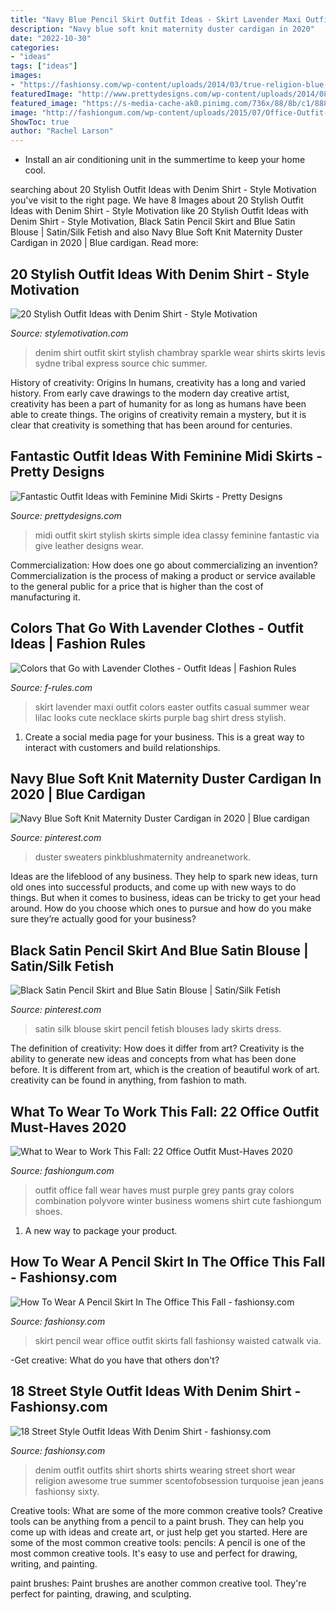 ```yaml
---
title: "Navy Blue Pencil Skirt Outfit Ideas - Skirt Lavender Maxi Outfit Colors Easter Outfits Casual Summer Wear Lilac Looks Cute Necklace Skirts Purple Bag Shirt Dress Stylish"
description: "Navy blue soft knit maternity duster cardigan in 2020"
date: "2022-10-30"
categories:
- "ideas"
tags: ["ideas"]
images:
- "https://fashionsy.com/wp-content/uploads/2014/03/true-religion-blue-miss-sixty-turquoiselook-main-single-630x923.jpg"
featuredImage: "http://www.prettydesigns.com/wp-content/uploads/2014/08/Simple-Stylish-Outfit-Idea-with-Black-Midi-Skirt.jpg"
featured_image: "https://s-media-cache-ak0.pinimg.com/736x/88/8b/c1/888bc1126a3b5fa4f963b7ba977648cf.jpg"
image: "http://fashiongum.com/wp-content/uploads/2015/07/Office-Outfit-Must-Haves-What-to-Wear-to-Work-This-Fall-5.jpg"
ShowToc: true
author: "Rachel Larson"
---
```



- Install an air conditioning unit in the summertime to keep your home cool.

	

		
searching about 20 Stylish Outfit Ideas with Denim Shirt - Style Motivation you've visit to the right page. We have 8 Images about 20 Stylish Outfit Ideas with Denim Shirt - Style Motivation like 20 Stylish Outfit Ideas with Denim Shirt - Style Motivation, Black Satin Pencil Skirt and Blue Satin Blouse | Satin/Silk Fetish and also Navy Blue Soft Knit Maternity Duster Cardigan in 2020 | Blue cardigan. Read more:
		
    
## 20 Stylish Outfit Ideas With Denim Shirt - Style Motivation

<img loading=lazy src="http://www.stylemotivation.com/wp-content/uploads/2014/02/20-Stylish-Outfit-Ideas-with-Denim-Shirt-17-620x828.jpg" onerror="this.onerror=null;this.src='https://tse2.mm.bing.net/th?id=OIP.rS5fUBqsOxYBq3mQTgDRggHaJ5&amp;pid=15.1';" alt="20 Stylish Outfit Ideas with Denim Shirt - Style Motivation">

_Source: stylemotivation.com_

>denim shirt outfit skirt stylish chambray sparkle wear shirts skirts levis sydne tribal express source chic summer. 

	

History of creativity: Origins
In humans, creativity has a long and varied history. From early cave drawings to the modern day creative artist, creativity has been a part of humanity for as long as humans have been able to create things. The origins of creativity remain a mystery, but it is clear that creativity is something that has been around for centuries.

    
## Fantastic Outfit Ideas With Feminine Midi Skirts - Pretty Designs

<img loading=lazy src="http://www.prettydesigns.com/wp-content/uploads/2014/08/Simple-Stylish-Outfit-Idea-with-Black-Midi-Skirt.jpg" onerror="this.onerror=null;this.src='https://tse1.mm.bing.net/th?id=OIP.gTje2mSOHVD9QFpLz4hSeAAAAA&amp;pid=15.1';" alt="Fantastic Outfit Ideas with Feminine Midi Skirts - Pretty Designs">

_Source: prettydesigns.com_

>midi outfit skirt stylish skirts simple idea classy feminine fantastic via give leather designs wear. 

	

Commercialization: How does one go about commercializing an invention?
Commercialization is the process of making a product or service available to the general public for a price that is higher than the cost of manufacturing it.

    
## Colors That Go With Lavender Clothes - Outfit Ideas | Fashion Rules

<img loading=lazy src="http://f-rules.com/wp-content/uploads/2016/02/lavender-maxi-skirt.jpg" onerror="this.onerror=null;this.src='https://tse4.mm.bing.net/th?id=OIP.urJ4jqD-nOLOxXzxgM1UYAHaLH&amp;pid=15.1';" alt="Colors that Go with Lavender Clothes - Outfit Ideas | Fashion Rules">

_Source: f-rules.com_

>skirt lavender maxi outfit colors easter outfits casual summer wear lilac looks cute necklace skirts purple bag shirt dress stylish. 

	

1. Create a social media page for your business. This is a great way to interact with customers and build relationships.

    
## Navy Blue Soft Knit Maternity Duster Cardigan In 2020 | Blue Cardigan

<img loading=lazy src="https://i.pinimg.com/originals/68/53/29/6853291b04aea2308915b730034a0f5f.jpg" onerror="this.onerror=null;this.src='https://tse2.mm.bing.net/th?id=OIP.qEb1KZrPrgK0SyWrC5QKwgHaLG&amp;pid=15.1';" alt="Navy Blue Soft Knit Maternity Duster Cardigan in 2020 | Blue cardigan">

_Source: pinterest.com_

>duster sweaters pinkblushmaternity andreanetwork. 

	

Ideas are the lifeblood of any business. They help to spark new ideas, turn old ones into successful products, and come up with new ways to do things. But when it comes to business, ideas can be tricky to get your head around. How do you choose which ones to pursue and how do you make sure they’re actually good for your business?

    
## Black Satin Pencil Skirt And Blue Satin Blouse | Satin/Silk Fetish

<img loading=lazy src="https://s-media-cache-ak0.pinimg.com/736x/88/8b/c1/888bc1126a3b5fa4f963b7ba977648cf.jpg" onerror="this.onerror=null;this.src='https://tse4.mm.bing.net/th?id=OIP.Dy2A_MAmJcv57hGPE-Xm1AHaK8&amp;pid=15.1';" alt="Black Satin Pencil Skirt and Blue Satin Blouse | Satin/Silk Fetish">

_Source: pinterest.com_

>satin silk blouse skirt pencil fetish blouses lady skirts dress. 

	

The definition of creativity: How does it differ from art?
Creativity is the ability to generate new ideas and concepts from what has been done before. It is different from art, which is the creation of beautiful work of art. creativity can be found in anything, from fashion to math.

    
## What To Wear To Work This Fall: 22 Office Outfit Must-Haves 2020

<img loading=lazy src="http://fashiongum.com/wp-content/uploads/2015/07/Office-Outfit-Must-Haves-What-to-Wear-to-Work-This-Fall-5.jpg" onerror="this.onerror=null;this.src='https://tse1.mm.bing.net/th?id=OIP.328EhdSA1zh2K_d4KVQY5AHaLS&amp;pid=15.1';" alt="What to Wear to Work This Fall: 22 Office Outfit Must-Haves 2020">

_Source: fashiongum.com_

>outfit office fall wear haves must purple grey pants gray colors combination polyvore winter business womens shirt cute fashiongum shoes. 

	

1. A new way to package your product.

    
## How To Wear A Pencil Skirt In The Office This Fall - Fashionsy.com

<img loading=lazy src="http://fashionsy.com/wp-content/uploads/2016/09/high-waisted-penci-skirt-work-3.jpg" onerror="this.onerror=null;this.src='https://tse4.mm.bing.net/th?id=OIP.XXio5fE0wvOyvmj2zdkgkgHaLG&amp;pid=15.1';" alt="How To Wear A Pencil Skirt In The Office This Fall - fashionsy.com">

_Source: fashionsy.com_

>skirt pencil wear office outfit skirts fall fashionsy waisted catwalk via. 

	

-Get creative: What do you have that others don't?

    
## 18 Street Style Outfit Ideas With Denim Shirt - Fashionsy.com

<img loading=lazy src="https://fashionsy.com/wp-content/uploads/2014/03/true-religion-blue-miss-sixty-turquoiselook-main-single-630x923.jpg" onerror="this.onerror=null;this.src='https://tse1.mm.bing.net/th?id=OIP.lV7hcoCBJSD_bdSvABUwHwHaK2&amp;pid=15.1';" alt="18 Street Style Outfit Ideas With Denim Shirt - fashionsy.com">

_Source: fashionsy.com_

>denim outfit outfits shirt shorts shirts wearing street short wear religion awesome true summer scentofobsession turquoise jean jeans fashionsy sixty. 

	

Creative tools: What are some of the more common creative tools?
Creative tools can be anything from a pencil to a paint brush. They can help you come up with ideas and create art, or just help get you started. Here are some of the most common creative tools:
pencils: A pencil is one of the most common creative tools. It's easy to use and perfect for drawing, writing, and painting.

paint brushes: Paint brushes are another common creative tool. They're perfect for painting, drawing, and sculpting.

